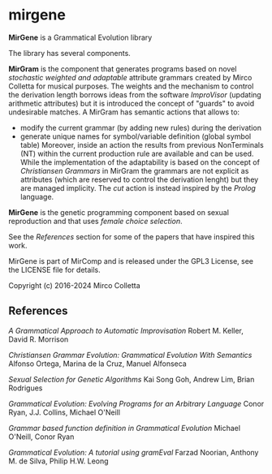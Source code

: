 # mirgene

**MirGene** is a Grammatical Evolution library

The library has several components.

**MirGram** is the component that generates programs based on novel _stochastic weighted and adaptable_ attribute grammars created by Mirco Colletta for musical purposes. 
The weights and the mechanism to control the derivation length borrows ideas from the software _ImproVisor_ (updating arithmetic attributes) but it is introduced the concept of "guards" to avoid undesirable matches. 
A MirGram has semantic actions that allows to:
 - modify the current grammar (by adding new rules) during the derivation
 - generate unique names for symbol/variable definition (global symbol table)
Moreover, inside an action the results from previous NonTerminals (NT) within the current production rule are available and can be used.
While the implementation of the adaptability is based on the concept of _Christiansen Grammars_ in MirGram the grammars are not explicit as attributes (which are reserved to control the derivation lenght) but they are managed implicity. The _cut_ action is instead inspired by the _Prolog_ language.


**MirGene** is the genetic programming component based on sexual reproduction and that uses _female choice selection_.

See the _References_ section for some of the papers that have inspired this work.


MirGene is part of MirComp and is released under the GPL3 License, see the LICENSE file for details.

Copyright (c) 2016-2024 Mirco Colletta


## References

_A Grammatical Approach to Automatic Improvisation_
Robert M. Keller, David R. Morrison

_Christiansen Grammar Evolution: Grammatical Evolution With Semantics_
Alfonso Ortega, Marina de la Cruz, Manuel Alfonseca

_Sexual Selection for Genetic Algorithms_
Kai Song Goh, Andrew Lim, Brian Rodrigues 

_Grammatical Evolution: Evolving Programs for an Arbitrary Language_
Conor Ryan, J.J. Collins, Michael O'Neill

_Grammar based function definition in Grammatical Evolution_
Michael O'Neill, Conor Ryan

_Grammatical Evolution: A tutorial using gramEval_
Farzad Noorian, Anthony M. de Silva, Philip H.W. Leong

